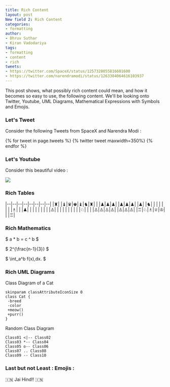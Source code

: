 ```yaml
---
title: Rich Content
layout: post
New field 2: Rich Content
categories:
- formatting
author:
- Dhruv Suthar
- Kiran Vadodariya
tags:
- formatting
- content
- rich
tweets:
- https://twitter.com/SpaceX/status/1257328055816601600
- https://twitter.com/narendramodi/status/1263384064616103937
---
```


This post shows, what possibly rich content could mean, and how it becomes so easy to use, the following content. We'll be looking onto Twitter, Youtube, UML Diagrams, Mathematical Expressions with Symbols and Emojis.

### Let's Tweet
Consider the following Tweets from SpaceX and Narendra Modi :

{% for tweet in page.tweets %}
  {% twitter tweet maxwidth=350%}
{% endfor %}

### Let's Youtube
Consider this beautiful video :

![](https://www.youtube.com/watch?v=fVsONlc3OUY)

### Rich Tables

|--|--|--|--|--|--|--|--|
|♜| |♝|♛|♚|♝|♞|♜|
| |♟|♟|♟| |♟|♟|♟|
|♟| |♞| | | | | |
| |♗| | |♟| | | |
| | | | |♙| | | |
| | | | | |♘| | |
|♙|♙|♙|♙| |♙|♙|♙|
|♖|♘|♗|♕|♔| | |♖|

### Rich Mathematics
$ a * b = c ^ b $

$ 2^{\frac{n-1}{3}} $

$ \int\_a^b f(x)\,dx. $

### Rich UML Diagrams

Class Diagram of a Cat

```plantuml
skinparam classAttributeIconSize 0
class Cat {
 -breed
 -color
 +meow()
 +purr()
}

```

Random Class Diagram


```plantuml
Class01 <|-- Class02
Class03 *-- Class04
Class05 o-- Class06
Class07 .. Class08
Class09 -- Class10
```

### Last but not Least : Emojis :

:india: Jai Hind!!  :india:

